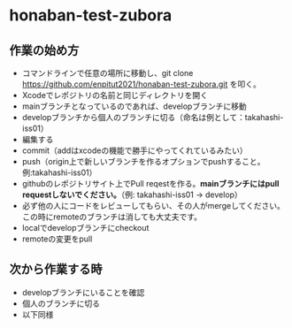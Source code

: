 # honaban-test-zubora

## 作業の始め方

- コマンドラインで任意の場所に移動し、git clone https://github.com/enpitut2021/honaban-test-zubora.git を叩く。
- Xcodeでレポジトリの名前と同じディレクトリを開く
- mainブランチとなっているのであれば、developブランチに移動
- developブランチから個人のブランチに切る（命名は例として：takahashi-iss01）
- 編集する
- commit（addはxcodeの機能で勝手にやってくれているみたい）
- push（origin上で新しいブランチを作るオプションでpushすること。例:takahashi-iss01）
- githubのレポジトリサイト上でPull reqestを作る。**mainブランチにはpull requestしないでください。**（例: takahashi-iss01 → develop）
- 必ず他の人にコードをレビューしてもらい、その人がmergeしてください。この時にremoteのブランチは消しても大丈夫です。
- localでdevelopブランチにcheckout
- remoteの変更をpull

## 次から作業する時

- developブランチにいることを確認
- 個人のブランチに切る
- 以下同様
